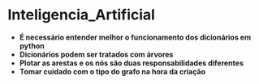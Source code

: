 # Inteligencia_Artificial

 - **É necessário entender melhor o funcionamento dos dicionários em python**
 - **Dicionários podem ser tratados com árvores**
 - **Plotar as arestas e os nós são duas responsabilidades diferentes**
 - **Tomar cuidado com o tipo do grafo na hora da criação**
